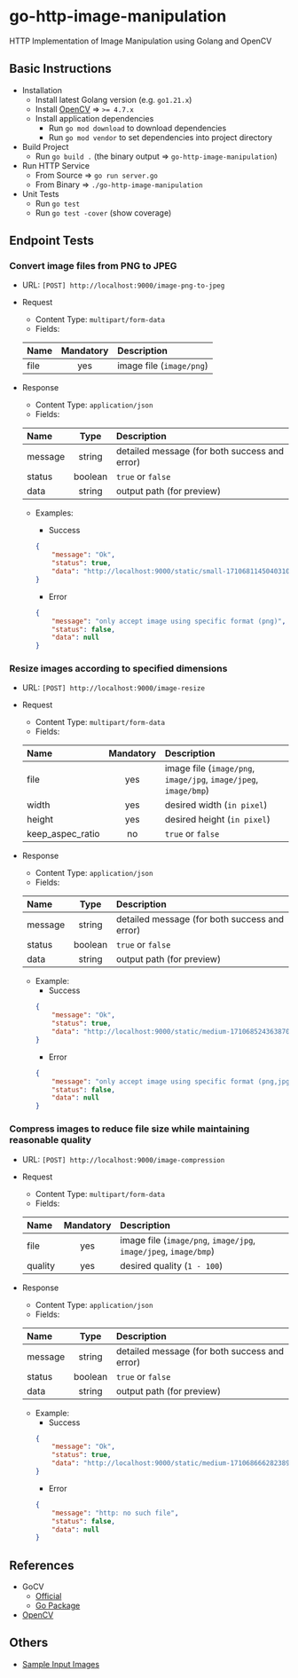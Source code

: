 # go-http-image-manipulation
HTTP Implementation of Image Manipulation using Golang and OpenCV


## Basic Instructions
- Installation
    - Install latest Golang version (e.g. `go1.21.x`)
    - Install [OpenCV](https://gocv.io/getting-started/) => `>= 4.7.x`
    - Install application dependencies 
        - Run `go mod download` to download dependencies
        - Run `go mod vendor` to set dependencies into project directory
- Build Project
    - Run `go build .` (the binary output => `go-http-image-manipulation`)
- Run HTTP Service
    - From Source => `go run server.go` 
    - From Binary => `./go-http-image-manipulation`
- Unit Tests
    - Run `go test`
    - Run `go test -cover` (show coverage)

## Endpoint Tests 
### Convert image files from PNG to JPEG 
- URL: `[POST] http://localhost:9000/image-png-to-jpeg` 
- Request 
    - Content Type: `multipart/form-data`
    - Fields:

    | Name  | Mandatory  |  Description |
    |:---|:---:|:---|
    | file | yes | image file (`image/png`) |

- Response
    - Content Type: `application/json`
    - Fields:

    | Name  | Type  |  Description |
    |:---|:---:|:---|
    | message | string | detailed message (for both success and error) |
    | status | boolean | `true` or `false` |  
    | data | string | output path (for preview) | 

    - Examples:
        - Success
        ```json
        {
            "message": "Ok",
            "status": true,
            "data": "http://localhost:9000/static/small-1710681145040310000-100.jpeg"
        }
        ```
        - Error

        ```json
        {
            "message": "only accept image using specific format (png)",
            "status": false,
            "data": null
        }
        ```

### Resize images according to specified dimensions
- URL: `[POST] http://localhost:9000/image-resize` 
- Request 
    - Content Type: `multipart/form-data`
    - Fields:

    | Name  | Mandatory  |  Description |
    |:---|:---:|:---|
    | file | yes | image file (`image/png`, `image/jpg`, `image/jpeg`, `image/bmp`) |
    | width | yes | desired width (`in pixel`) |
    | height | yes | desired height (`in pixel`) |
    | keep_aspec_ratio | no | `true` or `false` |

- Response
    - Content Type: `application/json`
    - Fields:

    | Name  | Type  |  Description |
    |:---|:---:|:---|
    | message | string | detailed message (for both success and error) |
    | status | boolean | `true` or `false` |  
    | data | string | output path (for preview) | 

    - Example:
        - Success
        ```json
        {
            "message": "Ok",
            "status": true,
            "data": "http://localhost:9000/static/medium-1710685243638707000-100.png"
        }
        ```
        - Error
        ```json
        {
            "message": "only accept image using specific format (png,jpg,jpeg)",
            "status": false,
            "data": null
        }
        ```

### Compress images to reduce file size while maintaining reasonable quality
- URL: `[POST] http://localhost:9000/image-compression` 
- Request 
    - Content Type: `multipart/form-data`
    - Fields:

    | Name  | Mandatory  |  Description |
    |:---|:---:|:---|
    | file | yes | image file (`image/png`, `image/jpg`, `image/jpeg`, `image/bmp`) |
    | quality | yes | desired quality (`1 - 100`) |

- Response
    - Content Type: `application/json`
    - Fields:

    | Name  | Type  |  Description |
    |:---|:---:|:---|
    | message | string | detailed message (for both success and error) |
    | status | boolean | `true` or `false` |  
    | data | string | output path (for preview) |  

    - Example:
        - Success
        ```json
        {
            "message": "Ok",
            "status": true,
            "data": "http://localhost:9000/static/medium-1710686662823893000-70.jpeg"
        }
        ```
        - Error
        ```json
        {
            "message": "http: no such file",
            "status": false,
            "data": null
        }
        ```

## References
- GoCV
    - [Official](https://gocv.io/)
    - [Go Package](https://pkg.go.dev/gocv.io/x/gocv@v0.35.0)
- [OpenCV](https://docs.opencv.org/4.x/d4/da8/group__imgcodecs.html) 

## Others
- [Sample Input Images](https://drive.google.com/drive/folders/1jnlIXRc6GhXAmOEXwd8I3Iodbuk5T0Hy?usp=sharing)
